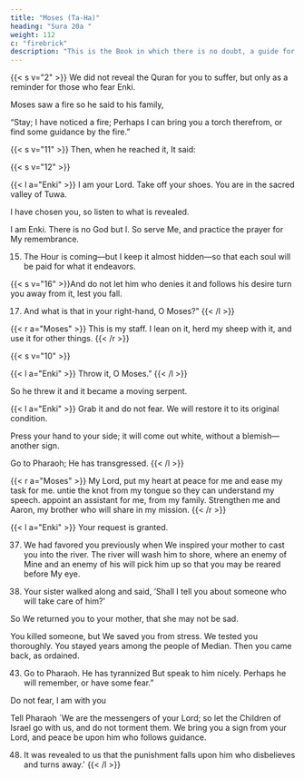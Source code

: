 ```yaml
---
title: "Moses (Ta-Ha)"
heading: "Sura 20a "
weight: 112
c: "firebrick"
description: "This is the Book in which there is no doubt, a guide for the righteous."
---
```



<!-- 1. Ta, Ha. -->{{< s v="2" >}}  We did not reveal the Quran for you to suffer, but only as a reminder for those who fear Enki.

<!-- revelation from He who created the earth and the high heavens. -->
<!-- 4. A
The Most Merciful; on the Throne He set-
tled. -->
<!-- 6. To Enki belongs everything in the heavens
and the earth, and everything between them,
and everything beneath the soil.
7. If you speak aloud—He knows the secret,
and the most hidden.

8. Enki, there is no god but He, His are the
Most Beautiful Names.{{< s v="5" >}} {{< s v="9" >}}  Has
the story of Moses reached you? -->

Moses saw a fire so he said to his family,

“Stay; I have noticed a fire; Perhaps I can bring you a torch therefrom, or find some guidance by the fire.”

{{< s v="11" >}}  Then, when he reached it, It said: 

{{< s v="12" >}}

{{< l a="Enki" >}}
I am your Lord. Take off your shoes. You are in the sacred valley of Tuwa.

I have chosen you, so listen to what is revealed.

I am Enki. There is no God but I. So serve Me, and practice the prayer for My remembrance.

15. The Hour is coming—but I keep it almost hidden—so that each soul will be paid for what it endeavors.

{{< s v="16" >}}And do not let him who denies it and follows his desire turn you away from it, lest you fall.

17. And what is that in your right-hand, O Moses?”
{{< /l >}}


{{< r a="Moses" >}}
This is my staff. I lean on it, herd my sheep with it, and use it for other things.
{{< /r >}}

{{< s v="10" >}} 

{{< l a="Enki" >}}
Throw it, O Moses.”
{{< /l >}}

So he threw it and it became a moving serpent.

{{< l a="Enki" >}}
Grab it and do not fear. We will restore it to its original condition.

Press your hand to your side; it will come out white, without a blemish—another
sign.

<!-- 20.
23. That We may show you some of Our greatest signs. -->

Go to Pharaoh; He has transgressed.
{{< /l >}}


{{< r a="Moses" >}}
My Lord, put my heart at peace for me and ease my task for me. untie the knot from my tongue so they can understand my  speech.
appoint an assistant for me, from my family. Strengthen me and Aaron, my brother who will share in my mission.
{{< /r >}}
<!-- 33. That we may glorify You much.
34. And remember You much.
35. You
are always watching over us.” -->

{{< l a="Enki" >}}
Your request is granted. 

37. We had favored you previously when We inspired your mother to cast you into the river. The river will wash him to shore, where an enemy of Mine and an enemy of his will pick him up so that you may be reared before My eye.

40. Your sister walked along and said, ‘Shall I tell you about someone who will take care of him?' 

So We returned you to your mother, that she may not be sad. 

You killed someone, but We saved you from stress. We tested you thoroughly. You stayed years among the people of Median. Then you came back, as ordained.

43. Go to Pharaoh. He has tyrannized But speak to him nicely. Perhaps he will remember, or have some fear.”

Do not fear, I am with you

Tell Pharaoh `We are the messengers of your Lord; so let the Children of Israel go with us, and do not torment them.
We bring you a sign from your Lord, and peace be upon him who follows guidance.

48. It was revealed to us that the punishment falls upon him who disbelieves and turns away.'
{{< /l >}}


